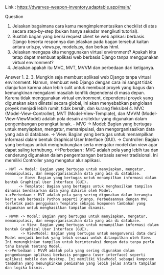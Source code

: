 Link : https://dwarves-weapon-inventory.adaptable.app/main/

Question
1. Jelaskan bagaimana cara kamu mengimplementasikan checklist di atas secara step-by-step (bukan hanya sekadar mengikuti tutorial).
2. Buatlah bagan yang berisi request client ke web aplikasi berbasis Django beserta responnya dan jelaskan pada bagan tersebut kaitan antara urls.py, views.py, models.py, dan berkas html.
3. Jelaskan mengapa kita menggunakan virtual environment? Apakah kita tetap dapat membuat aplikasi web berbasis Django tanpa menggunakan virtual environment?
4. Jelaskan apakah itu MVC, MVT, MVVM dan perbedaan dari ketiganya.

Answer
1. 
2. 
3. Mungkin saja membuat aplikasi web Django tanpa virtual environment. Namun, membuat web Django dengan cara ini sangat tidak dianjurkan karena akan lebih sulit untuk membuat proyek yang bagus dan kemungkinan mengalami masalah konflik dependensi di masa depan. Karena tidak menggunakan virtual environment, dependensi proyek yang digunakan akan diinstal secara global, ini akan menyebabkan penglolaan proyek menjadi lebih rumit, tidak bersih, dan kurang fleksibel
4. MVC (Model-View-Controller), MVT (Model-View-Template), dan MVVM (Model-View-ViewModel) adalah pola desain arsitektur yang digunakan dalam pengembangan perangkat lunak.
    - MVC -> Model: Bagian yang bertugas untuk menyiapkan, mengatur, memanipulasi, dan mengorganisasikan data yang ada di database.
          -> View: Bagian yang bertugas untuk menampilkan informasi dalam bentuk Graphical User Interface (GUI).
          -> Controller: Bagian yang bertugas untuk menghubungkan serta mengatur model dan view agar dapat saling terhubung.
    <->Perbedaan : MVC adalah pola yang lebih tua dan cenderung digunakan dalam pengembangan berbasis server tradisional. Ini memiliki Controller yang mengatur alur aplikasi.
    
    - MVT -> Model: Bagian yang bertugas untuk menyiapkan, mengatur, memanipulasi, dan mengorganisasikan data yang ada di database.
          -> View: Bagian yang bertugas untuk menampilkan informasi dalam bentuk Graphical User Interface (GUI).
          -> Template: Bagian yang bertugas untuk menghasilkan tampilan dinamis berdasarkan data yang dikirim oleh Model.
    <->Perbedaan : MVT adalah pola yang sering digunakan dalam kerangka kerja web berbasis Python seperti Django. Perbedaannya dengan MVC terletak pada penggunaan Template sebagai komponen tambahan yang digunakan untuk menghasilkan tampilan dinamis.

    - MVVM -> Model: Bagian yang bertugas untuk menyiapkan, mengatur, memanipulasi, dan mengorganisasikan data yang ada di database.
           -> View: Bagian yang bertugas untuk menampilkan informasi dalam bentuk Graphical User Interface (GUI).
           -> ViewModel: Bagian yang bertugas untuk mengonversi data dari Model menjadi bentuk yang lebih sesuai untuk ditampilkan oleh View. Ini memungkinkan tampilan untuk berinteraksi dengan data tanpa perlu tahu banyak tentang Model.
    <->Perbedaan : MVVM adalah pola yang sering digunakan dalam pengembangan aplikasi berbasis pengguna (user interface) seperti aplikasi mobile dan desktop. Ini memiliki ViewModel sebagai komponen tambahan yang memungkinkan pemisahan yang lebih jelas antara tampilan dan logika bisnis.